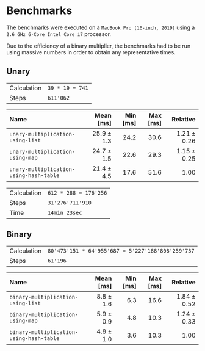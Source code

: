 # Benchmarks

The benchmarks were executed on a `MacBook Pro (16-inch, 2019)` using a `2.6 GHz 6-Core Intel Core i7` processor.

Due to the efficiency of a binary multiplier, the benchmarks had to be run using massive numbers in order to obtain any representative times.

## Unary

<table>
  <tr>
    <td>Calculation</td>
    <td><code>39 * 19 = 741</code></td>
  </tr>
  <tr>
    <td>Steps</td>
    <td><code>611'062</code></td>
  </tr>
</table>

| Name | Mean [ms] | Min [ms] | Max [ms] | Relative |
|:---|---:|---:|---:|---:|
| `unary-multiplication-using-list` | 25.9 ± 1.3 | 24.2 | 30.6 | 1.21 ± 0.26 |
| `unary-multiplication-using-map` | 24.7 ± 1.5 | 22.6 | 29.3 | 1.15 ± 0.25 |
| `unary-multiplication-using-hash-table` | 21.4 ± 4.5 | 17.6 | 51.6 | 1.00 |

<table>
  <tr>
    <td>Calculation</td>
    <td><code>612 * 288 = 176'256</code></td>
  </tr>
  <tr>
    <td>Steps</td>
    <td><code>31'276'711'910</code></td>
  </tr>
  <tr>
    <td>Time</td>
    <td><code>14min 23sec</code></td>
  </tr>
</table>

## Binary

<table>
  <tr>
    <td>Calculation</td>
    <td><code>80'473'151 * 64'955'687 = 5'227'188'808'259'737</code></td>
  </tr>
  <tr>
    <td>Steps</td>
    <td><code>61'196</code></td>
  </tr>
</table>

| Name | Mean [ms] | Min [ms] | Max [ms] | Relative |
|:---|---:|---:|---:|---:|
| `binary-multiplication-using-list` | 8.8 ± 1.6 | 6.3 | 16.6 | 1.84 ± 0.52 |
| `binary-multiplication-using-map` | 5.9 ± 0.9 | 4.8 | 10.3 | 1.24 ± 0.33 |
| `binary-multiplication-using-hash-table` | 4.8 ± 1.0 | 3.6 | 10.3 | 1.00 |
